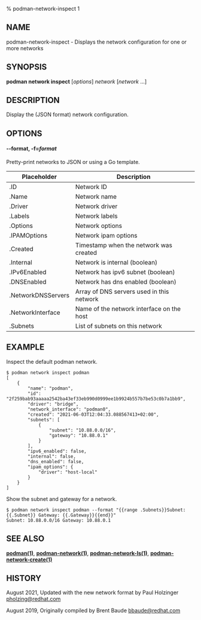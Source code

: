 % podman-network-inspect 1

## NAME
podman\-network\-inspect - Displays the network configuration for one or more networks

## SYNOPSIS
**podman network inspect** [*options*] *network* [*network* ...]

## DESCRIPTION
Display the (JSON format) network configuration.

## OPTIONS
#### **--format**, **-f**=*format*

Pretty-print networks to JSON or using a Go template.

| **Placeholder**    | **Description**                           |
|--------------------|-------------------------------------------|
| .ID                | Network ID                                |
| .Name              | Network name                              |
| .Driver            | Network driver                            |
| .Labels            | Network labels                            |
| .Options           | Network options                           |
| .IPAMOptions       | Network ipam options                      |
| .Created           | Timestamp when the network was created    |
| .Internal          | Network is internal (boolean)             |
| .IPv6Enabled       | Network has ipv6 subnet (boolean)         |
| .DNSEnabled        | Network has dns enabled (boolean)         |
| .NetworkDNSServers | Array of DNS servers used in this network |
| .NetworkInterface  | Name of the network interface on the host |
| .Subnets           | List of subnets on this network           |

## EXAMPLE

Inspect the default podman network.

```
$ podman network inspect podman
[
    {
        "name": "podman",
        "id": "2f259bab93aaaaa2542ba43ef33eb990d0999ee1b9924b557b7be53c0b7a1bb9",
        "driver": "bridge",
        "network_interface": "podman0",
        "created": "2021-06-03T12:04:33.088567413+02:00",
        "subnets": [
            {
                "subnet": "10.88.0.0/16",
                "gateway": "10.88.0.1"
            }
        ],
        "ipv6_enabled": false,
        "internal": false,
        "dns_enabled": false,
        "ipam_options": {
            "driver": "host-local"
        }
    }
]
```

Show the subnet and gateway for a network.

```
$ podman network inspect podman --format "{{range .Subnets}}Subnet: {{.Subnet}} Gateway: {{.Gateway}}{{end}}"
Subnet: 10.88.0.0/16 Gateway: 10.88.0.1
```

## SEE ALSO
**[podman(1)](podman.1.md)**, **[podman-network(1)](podman-network.1.md)**, **[podman-network-ls(1)](podman-network-ls.1.md)**, **[podman-network-create(1)](podman-network-create.1.md)**

## HISTORY
August 2021, Updated with the new network format by Paul Holzinger <pholzing@redhat.com>

August 2019, Originally compiled by Brent Baude <bbaude@redhat.com>

